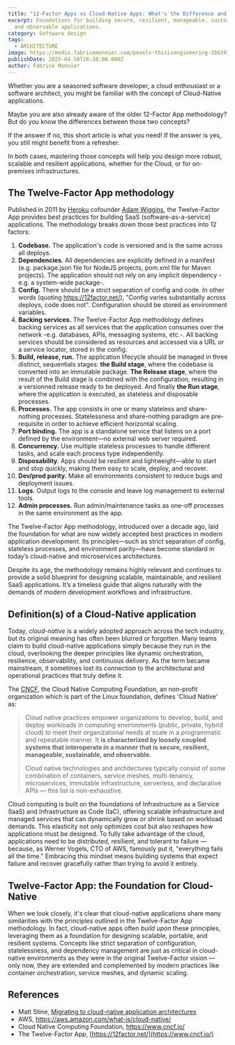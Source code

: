 ```yaml
---
title: "12-Factor Apps vs Cloud-Native Apps: What's the Difference and Why It Matters"
excerpt: Foundations for building secure, resilient, manageable, sustainable,
  and observable applications.
category: Software design
tags:
  - ARCHITECTURE
image: https://media.fabricemonnier.com/pexels-thisisengineering-3861972.jpg
publishDate: 2025-04-18T16:38:00.000Z
author: Fabrice Monnier
---
```

Whether you are a seasoned software developer, a cloud enthousiast or a software architect, you might be familiar with the concept of Cloud-Native applications. 

Maybe you are also already aware of the older 12-Factor App methodology? But do you know the differences between those two concepts?

If the answer if no, this short article is what you need! If the answer is yes, you still might benefit from a refresher.

In both cases, mastering those concepts will help you design more robust, scalable and resilient applications, whether for the Cloud, or for on-premises infrastructures.

## The Twelve-Factor App methodology

Published in 2011 by [Heroku](https://www.heroku.com/) cofounder [Adam Wiggins](https://adamwiggins.com), the Twelve-Factor App provides best practices for building SaaS (software-as-a-service) applications. The methodology breaks down those best practices  into 12 factors:

1. **Codebase.** The application's code is versioned and is the same across all deploys.
2. **Dependencies.** All dependencies are explicitly defined in a manifest (e.g. package.json file for NodeJS projects, pom.xml file for Maven projects). The application should not rely on any implicit dependency -e.g. a system-wide package-. 
3. **Config.** There should be a strict separation of config and code. In other words (quoting <https://12factor.net/>), "Config varies substantially across deploys, code does not". Configuration should be stored as environment variables.
4. **Backing services.** The Twelve-Factor App methodology defines backing services as all services that the application consumes over the network -e.g. databases, APIs, messaging systems, etc.-. All backing services should be considered as resources and accessed via a URL or a service locator, stored in the config.
5. **Build, release, run.** The application lifecycle should be managed in three distinct, sequentials stages: **the Build stage**, where the codebase is converted into an immutable package. **The Release stage**, where the result of the Build stage is combined with the configuration, resulting in a versionned release ready to be deployed. And finally **the Run stage**, where the application is executed, as stateless and disposable processes. 
6. **Processes.** The app consists in one or many stateless  and share-nothing processes. Statelessness and share-nothing paradigm are pre-requisite in order to achieve efficient horizontal scaling.
7. **Port binding.** The app is a standalone service that listens on a port defined by the environment—no external web server required.
8. **Concurrency.** Use multiple stateless processes to handle different tasks, and scale each process type independently.
9. **Disposability.** Apps should be resilient and lightweight—able to start and stop quickly, making them easy to scale, deploy, and recover.
10. **Dev/prod parity.** Make all environments consistent to reduce bugs and deployment issues.
11. **Logs.** Output logs to the console and leave log management to external tools.
12. **Admin processes.** Run admin/maintenance tasks as one-off processes in the same environment as the app.

The Twelve-Factor App methodology, introduced over a decade ago, laid the foundation for what are now widely accepted best practices in modern application development. Its principles—such as strict separation of config, stateless processes, and environment parity—have become standard in today’s cloud-native and microservices architectures.

Despite its age, the methodology remains highly relevant and continues to provide a solid blueprint for designing scalable, maintainable, and resilient SaaS applications. It’s a timeless guide that aligns naturally with the demands of modern development workflows and infrastructure.

## Definition(s) of a Cloud-Native application

Today, *cloud-native* is a widely adopted approach across the tech industry, but its original meaning has often been blurred or forgotten. Many teams claim to build cloud-native applications simply because they run in the cloud, overlooking the deeper principles like dynamic orchestration, resilience, observability, and continuous delivery. As the term became mainstream, it sometimes lost its connection to the architectural and operational practices that truly define it.

The [CNCF](<>), the Cloud Native Computing Foundation, an non-profit organization which is part of the Linux foundation, defines 'Cloud Native' as:

> Cloud native practices empower organizations to develop, build, and deploy workloads in computing environments (public, private, hybrid cloud) to meet their organizational needs at scale in a programmatic and repeatable manner. It **is characterized by loosely coupled systems that interoperate in a manner that is secure, resilient, manageable, sustainable, and observable.**
>
> Cloud native technologies and architectures typically consist of some combination of containers, service meshes, multi-tenancy, microservices, immutable infrastructure, serverless, and declarative APIs — this list is non-exhaustive.

Cloud computing is built on the foundations of Infrastructure as a Service (IaaS) and Infrastructure as Code (IaC), offering scalable infrastructure and managed services that can dynamically grow or shrink based on workload demands. This elasticity not only optimizes cost but also reshapes how applications must be designed. To fully take advantage of the cloud, applications need to be distributed, resilient, and tolerant to failure — because, as Werner Vogels, CTO of AWS, famously put it, "everything fails all the time." Embracing this mindset means building systems that expect failure and recover gracefully rather than trying to avoid it entirely.

## Twelve-Factor App: the Foundation for Cloud-Native

When we look closely, it's clear that cloud-native applications share many similarities with the principles outlined in the Twelve-Factor App methodology. In fact, cloud-native apps often *build upon* these principles, leveraging them as a foundation for designing scalable, portable, and resilient systems. Concepts like strict separation of configuration, statelessness, and dependency management are just as critical in cloud-native environments as they were in the original Twelve-Factor vision — only now, they are extended and complemented by modern practices like container orchestration, service meshes, and dynamic scaling.

## References

* Matt Stine, [Migrating to cloud-native application architectures](https://www.f5.com/content/dam/f5/corp/global/pdf/ebooks/Migrating_to_Cloud-Native_Application_Architecutres_NGINX.pdf)
* [](https://www.f5.com/content/dam/f5/corp/global/pdf/ebooks/Migrating_to_Cloud-Native_Application_Architecutres_NGINX.pdf)AWS, <https://aws.amazon.com/what-is/cloud-native/>[](https://aws.amazon.com/what-is/cloud-native/)
* Cloud Native Computing Foundation, <https://www.cncf.io/>
* The Twelve-Factor App, [https://12factor.net/](https://www.cncf.io/)
